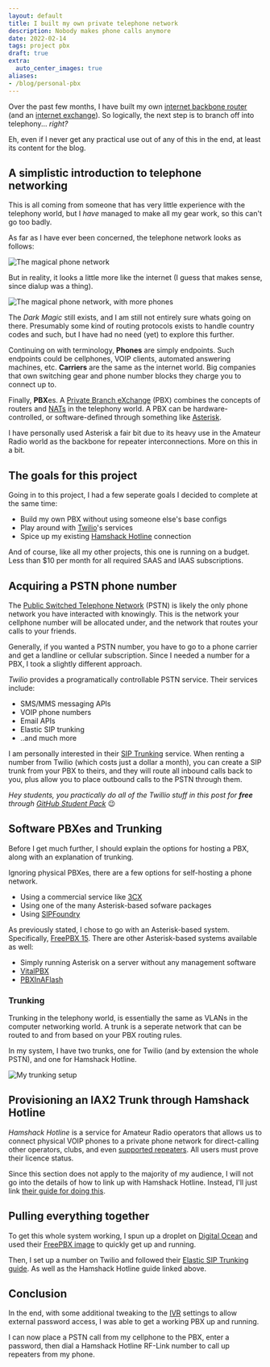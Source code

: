 ```yaml
---
layout: default
title: I built my own private telephone network
description: Nobody makes phone calls anymore
date: 2022-02-14
tags: project pbx
draft: true
extra:
  auto_center_images: true
aliases:
- /blog/personal-pbx
---
```


Over the past few months, I have built my own [internet backbone router](@/blog/2021-11-14-amprnet-bgp.md) (and an [internet exchange](https://ffixp.net)). So logically, the next step is to branch off into telephony... *right?*

Eh, even if I never get any practical use out of any of this in the end, at least its content for the blog.

## A simplistic introduction to telephone networking

This is all coming from someone that has very little experience with the telephony world, but I *have* managed to make all my gear work, so this can't go too badly.

As far as I have ever been concerned, the telephone network looks as follows:

![The magical phone network](/assets/blog/personal-pbx/magic_phones.png)

But in reality, it looks a little more like the internet (I guess that makes sense, since dialup was a thing).

![The magical phone network, with more phones](/assets/blog/personal-pbx/phone_internet.png)

The *Dark Magic* still exists, and I am still not entirely sure whats going on there. Presumably some kind of routing protocols exists to handle country codes and such, but I have had no need (yet) to explore this further.

Continuing on with terminology, **Phones** are simply endpoints. Such endpoints could be cellphones, VOIP clients, automated answering machines, etc. **Carriers** are the same as the internet world. Big companies that own switching gear and phone number blocks they charge you to connect up to. 

Finally, **PBX**es. A [Private Branch eXchange](https://en.wikipedia.org/wiki/Business_telephone_system#Private_branch_exchange) (PBX) combines the concepts of routers and [NATs](https://en.wikipedia.org/wiki/Network_address_translation) in the telephony world. A PBX can be hardware-controlled, or software-defined through something like [Asterisk](https://en.wikipedia.org/wiki/Asterisk_(PBX)).

I have personally used Asterisk a fair bit due to its heavy use in the Amateur Radio world as the backbone for repeater interconnections. More on this in a bit.

## The goals for this project

Going in to this project, I had a few seperate goals I decided to complete at the same time:

- Build my own PBX without using someone else's base configs
- Play around with [Twilio](https://www.twilio.com/)'s services
- Spice up my existing [Hamshack Hotline](https://hamshackhotline.com/) connection

And of course, like all my other projects, this one is running on a budget. Less than $10 per month for all required SAAS and IAAS subscriptions.

## Acquiring a PSTN phone number

The [Public Switched Telephone Network](https://en.wikipedia.org/wiki/Public_switched_telephone_network) (PSTN) is likely the only phone network you have interacted with knowingly. This is the network your cellphone number will be allocated under, and the network that routes your calls to your friends.

Generally, if you wanted a PSTN number, you have to go to a phone carrier and get a landline or cellular subscription. Since I needed a number for a PBX, I took a slightly different approach.

*Twilio* provides a programatically controllable PSTN service. Their services include:

- SMS/MMS messaging APIs
- VOIP phone numbers
- Email APIs
- Elastic SIP trunking
- ..and much more

I am personally interested in their [SIP Trunking](https://www.twilio.com/sip-trunking) service. When renting a number from Twilio (which costs just a dollar a month), you can create a SIP trunk from your PBX to theirs, and they will route all inbound calls back to you, plus allow you to place outbound calls to the PSTN through them.

*Hey students, you practically do all of the Twillio stuff in this post for **free** through [GitHub Student Pack](https://education.github.com/pack/offers)* 😉

## Software PBXes and Trunking

Before I get much further, I should explain the options for hosting a PBX, along with an explanation of trunking.

Ignoring physical PBXes, there are a few options for self-hosting a phone network.

- Using a commercial service like [3CX](https://www.3cx.com/)
- Using one of the many Asterisk-based sofware packages
- Using [SIPFoundry](https://www.sipfoundry.org/)

As previously stated, I chose to go with an Asterisk-based system. Specifically, [FreePBX 15](https://www.freepbx.org/). There are other Asterisk-based systems available as well:

- Simply running Asterisk on a server without any management software
- [VitalPBX](https://www.vitalpbx.com/)
- [PBXInAFlash](https://sourceforge.net/projects/pbxinaflash/)

### Trunking

Trunking in the telephony world, is essentially the same as VLANs in the computer networking world. A trunk is a seperate network that can be routed to and from based on your PBX routing rules.

In my system, I have two trunks, one for Twilio (and by extension the whole PSTN), and one for Hamshack Hotline.

![My trunking setup](/assets/blog/personal-pbx/my_trunks.png)

## Provisioning an IAX2 Trunk through Hamshack Hotline

*Hamshack Hotline* is a service for Amateur Radio operators that allows us to connect physical VOIP phones to a private phone network for direct-calling other operators, clubs, and even [supported repeaters](https://apps.hamshackhotline.com:9091/links.php). All users must prove their licence status.

Since this section does not apply to the majority of my audience, I will not go into the details of how to link up with Hamshack Hotline. Instead, I'll just link [their guide for doing this](https://wiki.hamshackhotline.com/doku.php?id=kb:iax:trunk.info).

## Pulling everything together

To get this whole system working, I spun up a droplet on [Digital Ocean](https://m.do.co/c/34e43c62fd02) and used their [FreePBX image](https://marketplace.digitalocean.com/apps/freepbx-1?refcode=34e43c62fd02&utm_campaign=Referral_Invite&utm_medium=Referral_Program&utm_source=badge) to quickly get up and running.

Then, I set up a number on Twilio and followed their [Elastic SIP Trunking guide](https://twilio-cms-prod.s3.amazonaws.com/documents/TwilioElasticSIPTrunking-FreePBX-Configuration-Guide-Version1-0-FINAL-06122018.pdf). As well as the Hamshack Hotline guide linked above.


## Conclusion

In the end, with some additional tweaking to the [IVR](https://en.wikipedia.org/wiki/Interactive_voice_response) settings to allow external password access, I was able to get a working PBX up and running.

I can now place a PSTN call from my cellphone to the PBX, enter a password, then dial a Hamshack Hotline RF-Link number to call up repeaters from my phone.
